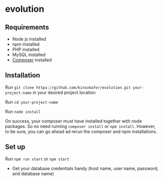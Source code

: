 # evolution
<h2>Requirements</h2>
<ul>
  <li>Node js installed</li>
  <li>npm installed</li>
  <li>PHP installed</li>
  <li>MySQL installed</li>
  <li><a href="https://getcomposer.org/download/" target="_blank">Composer</a> installed</li>
</ul>

<h2>Installation</h2>
<p>Run <code>git clone https://github.com/kinsokafor/evolution.git your-project-name</code> in your desired project location</p>
<p>Run <code>cd your-project-name</code></p>
<p>Run <code>node install</code></p>
<p>On success, your composer must have installed together with node packages. So no need running <code>composer install</code> or <code>npm install</code>. However, to be sure, you can go ahead ad rerun the composer and npm installations.</p>

<h2>Set up</h2>
<p>Run <code>npm run start</code> or <code>npm start</code></p>
<ul>
  <li>Get your database credentials handy (host name, user name, password, and database name)</li>
</ul>
